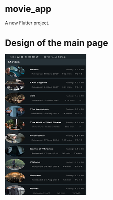 # movie_app

A new Flutter project.

# Design of the main page
<img src="Screenshot_20200828-163411.jpg" alt="MainPage" height="450px" width="260px">
